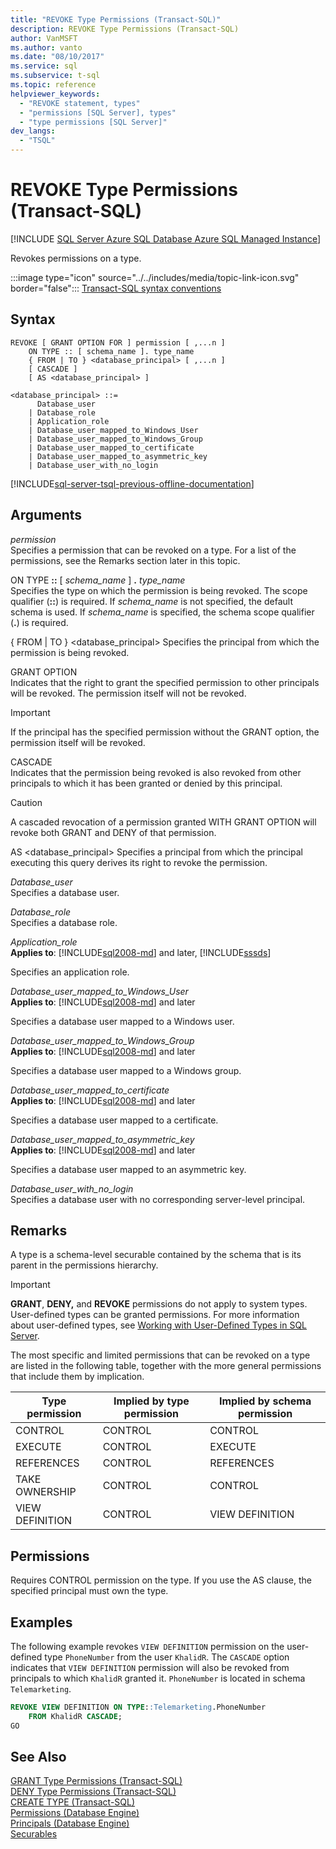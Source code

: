 ```yaml
---
title: "REVOKE Type Permissions (Transact-SQL)"
description: REVOKE Type Permissions (Transact-SQL)
author: VanMSFT
ms.author: vanto
ms.date: "08/10/2017"
ms.service: sql
ms.subservice: t-sql
ms.topic: reference
helpviewer_keywords:
  - "REVOKE statement, types"
  - "permissions [SQL Server], types"
  - "type permissions [SQL Server]"
dev_langs:
  - "TSQL"
---
```

# REVOKE Type Permissions (Transact-SQL)
[!INCLUDE [SQL Server Azure SQL Database Azure SQL Managed Instance](../../includes/applies-to-version/sql-asdb-asdbmi.md)]

  Revokes permissions on a type.  
  
  :::image type="icon" source="../../includes/media/topic-link-icon.svg" border="false"::: [Transact-SQL syntax conventions](../../t-sql/language-elements/transact-sql-syntax-conventions-transact-sql.md)  
  
## Syntax  
  
```syntaxsql
REVOKE [ GRANT OPTION FOR ] permission [ ,...n ]   
    ON TYPE :: [ schema_name ]. type_name   
    { FROM | TO } <database_principal> [ ,...n ]   
    [ CASCADE ]  
    [ AS <database_principal> ]  
  
<database_principal> ::=   
      Database_user   
    | Database_role   
    | Application_role   
    | Database_user_mapped_to_Windows_User   
    | Database_user_mapped_to_Windows_Group   
    | Database_user_mapped_to_certificate   
    | Database_user_mapped_to_asymmetric_key   
    | Database_user_with_no_login    
```  
  
[!INCLUDE[sql-server-tsql-previous-offline-documentation](../../includes/sql-server-tsql-previous-offline-documentation.md)]

## Arguments
 *permission*  
 Specifies a permission that can be revoked on a type. For a list of the permissions, see the Remarks section later in this topic.  
  
 ON TYPE **::** [ *schema_name* ] **.** *type_name*  
 Specifies the type on which the permission is being revoked. The scope qualifier (**::**) is required. If *schema_name* is not specified, the default schema is used. If *schema_name* is specified, the schema scope qualifier (**.**) is required.  
  
 { FROM | TO } \<database_principal> 
 Specifies the principal from which the permission is being revoked.  
  
 GRANT OPTION  
 Indicates that the right to grant the specified permission to other principals will be revoked. The permission itself will not be revoked.  
  
> [!IMPORTANT]  
>  If the principal has the specified permission without the GRANT option, the permission itself will be revoked.  
  
 CASCADE  
 Indicates that the permission being revoked is also revoked from other principals to which it has been granted or denied by this principal.  
  
> [!CAUTION]  
>  A cascaded revocation of a permission granted WITH GRANT OPTION will revoke both GRANT and DENY of that permission.  
  
 AS \<database_principal> 
 Specifies a principal from which the principal executing this query derives its right to revoke the permission.  
  
 *Database_user*  
 Specifies a database user.  
  
 *Database_role*  
 Specifies a database role.  
  
 *Application_role*  
**Applies to**: [!INCLUDE[sql2008-md](../../includes/sql2008-md.md)] and later, [!INCLUDE[sssds](../../includes/sssds-md.md)]
  
 Specifies an application role.  
  
 *Database_user_mapped_to_Windows_User*  
**Applies to**: [!INCLUDE[sql2008-md](../../includes/sql2008-md.md)] and later
  
 Specifies a database user mapped to a Windows user.  
  
 *Database_user_mapped_to_Windows_Group*  
**Applies to**: [!INCLUDE[sql2008-md](../../includes/sql2008-md.md)] and later
  
 Specifies a database user mapped to a Windows group.  
  
 *Database_user_mapped_to_certificate*  
**Applies to**: [!INCLUDE[sql2008-md](../../includes/sql2008-md.md)] and later
  
 Specifies a database user mapped to a certificate.  
  
 *Database_user_mapped_to_asymmetric_key*  
**Applies to**: [!INCLUDE[sql2008-md](../../includes/sql2008-md.md)] and later
  
 Specifies a database user mapped to an asymmetric key.  
  
 *Database_user_with_no_login*  
 Specifies a database user with no corresponding server-level principal.  
  
## Remarks  
 A type is a schema-level securable contained by the schema that is its parent in the permissions hierarchy.  
  
> [!IMPORTANT]  
>  **GRANT**, **DENY,** and **REVOKE** permissions do not apply to system types. User-defined types can be granted permissions. For more information about user-defined types, see [Working with User-Defined Types in SQL Server](../../relational-databases/clr-integration-database-objects-user-defined-types/working-with-user-defined-types-in-sql-server.md).  
  
 The most specific and limited permissions that can be revoked on a type are listed in the following table, together with the more general permissions that include them by implication.  
  
|Type permission|Implied by type permission|Implied by schema permission|  
|---------------------|--------------------------------|----------------------------------|  
|CONTROL|CONTROL|CONTROL|  
|EXECUTE|CONTROL|EXECUTE|  
|REFERENCES|CONTROL|REFERENCES|  
|TAKE OWNERSHIP|CONTROL|CONTROL|  
|VIEW DEFINITION|CONTROL|VIEW DEFINITION|  
  
## Permissions  
 Requires CONTROL permission on the type. If you use the AS clause, the specified principal must own the type.  
  
## Examples  
 The following example revokes `VIEW DEFINITION` permission on the user-defined type `PhoneNumber` from the user `KhalidR`. The `CASCADE` option indicates that `VIEW DEFINITION` permission will also be revoked from principals to which `KhalidR` granted it. `PhoneNumber` is located in schema `Telemarketing`.  
  
```sql  
REVOKE VIEW DEFINITION ON TYPE::Telemarketing.PhoneNumber   
    FROM KhalidR CASCADE;  
GO  
```  
  
## See Also  
 [GRANT Type Permissions &#40;Transact-SQL&#41;](../../t-sql/statements/grant-type-permissions-transact-sql.md)   
 [DENY Type Permissions &#40;Transact-SQL&#41;](../../t-sql/statements/deny-type-permissions-transact-sql.md)   
 [CREATE TYPE &#40;Transact-SQL&#41;](../../t-sql/statements/create-type-transact-sql.md)   
 [Permissions &#40;Database Engine&#41;](../../relational-databases/security/permissions-database-engine.md)   
 [Principals &#40;Database Engine&#41;](../../relational-databases/security/authentication-access/principals-database-engine.md)   
 [Securables](../../relational-databases/security/securables.md)  
  
  

